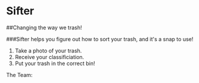 # Sifter
##Changing the way we trash!

###Sifter helps you figure out how to sort your trash, and it's a snap to use!
1. Take a photo of your trash.
2. Receive your classificiation.
3. Put your trash in the correct bin!

The Team:
